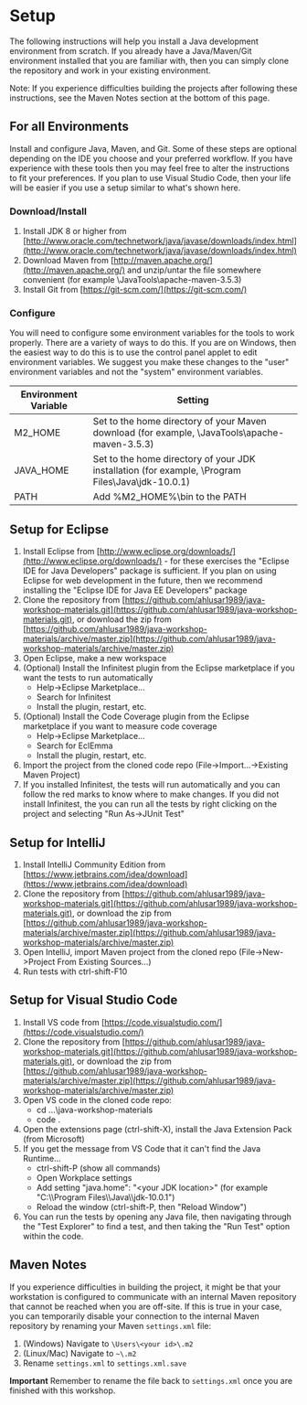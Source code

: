 # Setup

The following instructions will help you install a Java development environment from scratch. If you already have a Java/Maven/Git environment installed that you are familiar with, then you can simply clone the repository and work in your existing environment.

Note: If you experience difficulties building the projects after following these instructions, see the Maven Notes section at the bottom of this page.

## For all Environments
Install and configure Java, Maven, and Git. Some of these steps are optional depending on the IDE you choose and your preferred workflow. If you have experience with these tools then you may feel free to alter the instructions to fit your preferences. If you plan to use Visual Studio Code, then your life will be easier if you use a setup similar to what's shown here.

### Download/Install 
1. Install JDK 8 or higher from [http://www.oracle.com/technetwork/java/javase/downloads/index.html](http://www.oracle.com/technetwork/java/javase/downloads/index.html)
2. Download Maven from [http://maven.apache.org/](http://maven.apache.org/) and unzip/untar the file somewhere convenient (for example \JavaTools\apache-maven-3.5.3)
3. Install Git from [https://git-scm.com/](https://git-scm.com/)

### Configure
You will need to configure some environment variables for the tools to work properly. There are a variety of ways to do this. If you are on Windows, then the easiest way to do this is to use the control panel applet to edit environment variables. We suggest you make these changes to the "user" environment variables and not the "system" environment variables.

| Environment Variable | Setting |
|----------------------|---------|
| M2_HOME | Set to the home directory of your Maven download (for example, \JavaTools\apache-maven-3.5.3) |
| JAVA_HOME| Set to the home directory of your JDK installation (for example, \Program Files\Java\jdk-10.0.1) |
| PATH | Add %M2_HOME%\bin to the PATH |

## Setup for Eclipse
1. Install Eclipse from [http://www.eclipse.org/downloads/](http://www.eclipse.org/downloads/) - for these exercises the "Eclipse IDE for Java Developers" package is sufficient. If you plan on using Eclipse for web development in the future, then we recommend installing the "Eclipse IDE for Java EE Developers" package
2. Clone the repository from [https://github.com/ahlusar1989/java-workshop-materials.git](https://github.com/ahlusar1989/java-workshop-materials.git), or download the zip from [https://github.com/ahlusar1989/java-workshop-materials/archive/master.zip](https://github.com/ahlusar1989/java-workshop-materials/archive/master.zip)
3. Open Eclipse, make a new workspace
4. (Optional) Install the Infinitest plugin from the Eclipse marketplace if you want the tests to run automatically
   - Help->Eclipse Marketplace...
   - Search for Infinitest
   - Install the plugin, restart, etc.
5. (Optional) Install the Code Coverage plugin from the Eclipse marketplace if you want to measure code coverage
   - Help->Eclipse Marketplace...
   - Search for EclEmma
   - Install the plugin, restart, etc.
6. Import the project from the cloned code repo (File->Import...->Existing Maven Project)
7. If you installed Infinitest, the tests will run automatically and you can follow the red marks to know where to make changes.  If you did not install Infinitest, the you can run all the tests by right clicking on the project and selecting "Run As->JUnit Test"
 
## Setup for IntelliJ
1. Install IntelliJ Community Edition from [https://www.jetbrains.com/idea/download](https://www.jetbrains.com/idea/download)
2. Clone the repository from [https://github.com/ahlusar1989/java-workshop-materials.git](https://github.com/ahlusar1989/java-workshop-materials.git), or download the zip from [https://github.com/ahlusar1989/java-workshop-materials/archive/master.zip](https://github.com/ahlusar1989/java-workshop-materials/archive/master.zip)
3. Open IntelliJ, import Maven project from the cloned repo (File->New->Project From Existing Sources...)
4. Run tests with ctrl-shift-F10

## Setup for Visual Studio Code
1. Install VS code from [https://code.visualstudio.com/](https://code.visualstudio.com/)
2. Clone the repository from [https://github.com/ahlusar1989/java-workshop-materials.git](https://github.com/ahlusar1989/java-workshop-materials.git), or download the zip from [https://github.com/ahlusar1989/java-workshop-materials/archive/master.zip](https://github.com/ahlusar1989/java-workshop-materials/archive/master.zip)
3. Open VS code in the cloned code repo:
   - cd ...\java-workshop-materials
   - code .
4. Open the extensions page (ctrl-shift-X), install the Java Extension Pack (from Microsoft)
5. If you get the message from VS Code that it can't find the Java Runtime...
   - ctrl-shift-P (show all commands)
   - Open Workplace settings
   - Add setting "java.home": "\<your JDK location\>" (for example "C:\\\\Program Files\\\\Java\\\\jdk-10.0.1")
   - Reload the window (ctrl-shift-P, then "Reload Window")
6. You can run the tests by opening any Java file, then navigating through the "Test Explorer" to find a test, and then taking the "Run Test" option within the code.

## Maven Notes
If you experience difficulties in building the project, it might be that your workstation is configured to communicate with an internal Maven repository that cannot be reached when you are off-site. If this is true in your case, you can temporarily disable your connection to the internal Maven repository by renaming your Maven `settings.xml` file:

1. (Windows) Navigate to `\Users\<your id>\.m2`
2. (Linux/Mac) Navigate to `~\.m2`
3. Rename `settings.xml` to `settings.xml.save`

**Important** Remember to rename the file back to `settings.xml` once you are finished with this workshop. 
